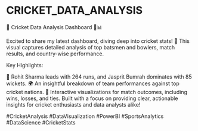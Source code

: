 # CRICKET_DATA_ANALYSIS

🚀 Cricket Data Analysis Dashboard 🏏📊

Excited to share my latest dashboard, diving deep into cricket stats! 🎯 This visual captures detailed analysis of top batsmen and bowlers, match results, and country-wise performance.

Key Highlights:

🏅 Rohit Sharma leads with 264 runs, and Jasprit Bumrah dominates with 85 wickets.
🌍 An insightful breakdown of team performances against top cricket nations.
🎯 Interactive visualizations for match outcomes, including wins, losses, and ties.
Built with a focus on providing clear, actionable insights for cricket enthusiasts and data analysts alike!

#CricketAnalysis #DataVisualization #PowerBI #SportsAnalytics #DataScience #CricketStats
